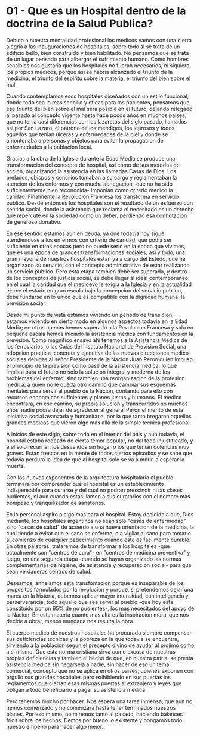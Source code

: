 # 01 - Que es un Hospital dentro de la doctrina de la Salud Publica?

Debido a nuestra mentalidad profesional los medicos vamos con una cierta alegria a las inauguraciones de hospitales, sobre todo si se trata de un edificio bello, bien construido 
y bien habilitado. No pensamos que se trata de un lugar pensado para albergar el sufrimiento humano.
Como hombres sensibles nos gustaria que los hospitales no fueran necesarios, ni siquiera los propios medicos, porque asi se habria alcanzado el triunfo de la medicina, el triunfo
del espiritu sobre la materia, el triunfo del bien sobre el mal.

Cuando contemplamos esos hospitales diseñados con un estilo funcional, donde todo sea lo mas sencillo y eficas para los pacientes, pensamos que ese triunfo del bien sobre el mal 
sera posible en el futuro, dejando relegado al pasado al concepto vigente hasta hace pocos años en muchos paises, que no tenia casi diferencias con los lazaretos del siglo pasado,
llamados asi por San Lazaro, el patrono de los mendigos, los leprosos y todos aquellos que tenian ulceras y enfermedades de la piel y donde se amontonaba a personas y objetos
para evitar la propagacion de enfermedades a la poblacion local.

Gracias a la obra de la Iglesia durante la Edad Media se produce una transformacion del concepto de hospital, asi como de sus metodos de accion, organizando la asistencia en las 
llamadas Casas de Dios. Los prelados, obispos y concilios tomaban a su cargo y reglamentaban la atencion de los enfermos y con mucha abnegacion -que no ha sido suficientemente
bien reconocida- imponian como criterio medico la caridad. Finalmente la Revolucion Francesa los transforma en servicio publico. Desde entonces los hospitales son el resultado
de un esfuerzo con sentido social, donde la asistencia que reclama el necesitado es un derecho que repercute en la sociedad como un deber, perdiendo esa connotacion de generoso
donativo.

En ese sentido estamos aun en deuda, ya que todavia hoy sigue atendiendose a los enfermos con criterio de caridad, que podia ser suficiente en otras epocas pero no puede serlo
en la epoca que vivimos, que es una epoca de grandes transformaciones sociales; asi y todo, una gran mayoria de nuestros hospitales estan ya a cargo del Estedo, que ha
organizado su servicio, con el concepto administrativo de estar realizando un servicio publico. Pero esta etapa tambien debe ser superada, y dentro de los conceptos de justicia
social, se debe llegar al ideal contemporaneo en el cual la caridad que el medioevo le exigia a la Iglesia y en la actualidad ejerce el estado en gran escala bajo la concepcion
del servicio publico, debe fundarse en lo unico que es compatible con la dignidad humana: la prevision social.

Desde mi punto de vista estamos viviendo un periodo de transicion; estamos viviendo en cierto modo en algunos aspectos todavia en la Edad Media; en otros apenas hemos superado
a la Revolucion Francesa y solo en pequeña escala hemos iniciado la asistencia medica con fundamentos en la prevision. Como magnifico ensayo ahi tenemos a la Asistencia Medica
de los ferroviarios, o las Cajas del Instituto Nacional de Prevision Social, una adopcion practica, concreta y ejecutiva de las nuevas direcciones medico-sociales debidas al
señor Presidente de la Nacion Juan Peron quien impuso el principio de la prevision como base de la asistencia medica, lo que implica para el futuro no solo la solucion 
integral y moderna de los problemas del enfermo, sino tambien una reorganizacion de la profesion medica, a quien no le queda otro camino que cambiar sus esquemas mentales
para servir al pueblo de la Nacion, contando para ello con recursos economicos suficientes y planes justos y humanos. El medico encontrara, en ese camino, su propia solucion
y transcurridos no muchos años, nadie podra dejar de agradecer al general Peron el merito de esta iniciativa social avanzada y humanitaria, por la que tanto bregaron aquellos
grandes medicos que vieron algo mas alla de la simple tecnica profesional.

A inicios de este siglo, sobre todo en el interior del pais y aun todavia, el hospital estaba rodeado de cierto temor popular, no del todo injustificado, y a el solo recurrian
los desvalidos sin hogar o los que tenian dolencias muy graves. Estan frescos en la mente de todos ciertos episodios y se sabe que todavia perdura la idea de que al hospital
solo se va a morir, a esperar la muerte.

Con los nuevos exponentes de la arquitectura hospitalaria el pueblo terminara por comprender que el hospital es un establecimiento indispensable para curarse y del cual no
podran prescindir ni las clases pudientes, ni aun cuando estas llamen a sus curatorios con el nombre mas pomposo y tranquilizador de sanatorios.

En lo personal aspiro a algo mas para el hospital. Estoy decidido a que, Dios mediante, los hospitales argentinos no sean solo "casas de enfermedad" sino "casas de salud"
de acuerdo a una nueva orientacion de la medicina, la cual tiende a evitar que el sano se enferme, o a vigilar al sano para tomarlo al comienzo de cualquier padecimiento
cuando este es facilmente curable. En otras palabras, trataremos de transformar a los hospitales -que actualmente son "centros de cura"- en "centros de medicina preventiva"
y luego, en una segunda etapa -cuando se hayan organizado las normas complementarias de higiene, de asistencia y recuperacion social- para que sean verdaderos centros de salud.

Deseamos, anhelamos esta transfomacion porque es inseparable de los propositos formulados por la revolucion y porque, si pretendemos dejar una marca en la historia,
debemos aplicar mayor intensidad, con inteligencia y perserverancia, todo aquello que sea servir al pueblo -que hoy esta constituido por un 65% de no pudientes-, los mas 
necesitados del apoyo de la Nacion. En esta materia cuanto mas alta es la inspiracion moral que nos decide a obrar, menos mundana nos resulta la obra.

El cuerpo medico de nuestros hospitales ha procurado siempre compensar sus deficiencias tecnicas y la pobreza en la que todavia se encuentra, sirviendo a la poblacion 
segun el precepto divino de ayudar al projimo como a si mismo. Que esta norma cristiana sirva como excusa de nuestras propias deficiencias y tambien el hecho de que, en nuestra
patria, se presta asistencia medica sin negarsela a nadie, sin hacer de eso un tema comercial, concepto que no se aplica en otros paises, quienes exponen con orgullo sus 
grandes hospitales pero exihibiendo en sus puertas los reglamentos que cierran esas mismas puertas al extranjero y leyes que obligan a todo beneficiario a pagar su asistencia
medica.

Pero tenemos mucho por hacer. Nos espera una tarea inmensa, que aun no hemos comenzado y no comenzara hasta tener terminados nuestros planes. Por eso mismo, no miremos tanto
al pasado, haciendo balances frios sobre los hechos. Demos por bueno lo existente y pongamos todo nuestro empeño para hacer algo mejor.

